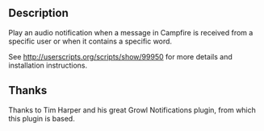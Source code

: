 ## Description
Play an audio notification when a message in Campfire is
received from a specific user or when it contains a specific word.

See http://userscripts.org/scripts/show/99950 for more details and installation instructions.

## Thanks
Thanks to Tim Harper and his great Growl Notifications plugin, from which this plugin is based.
